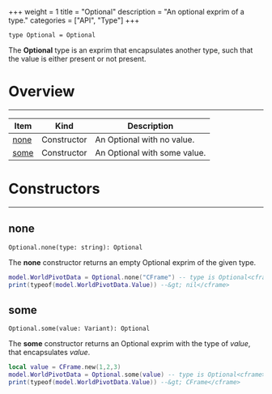 +++
weight = 1
title = "Optional"
description = "An optional exprim of a type."
categories = ["API", "Type"]
+++

`type Optional = Optional`

The **Optional** type is an exprim that encapsulates another type, such
that the value is either present or not present.

# Overview

----

<div class="api-list one two">

| Item | Kind | Description |
| --- | --- | --- |
| [none](#none) | Constructor | An Optional with no value. |
| [some](#some) | Constructor | An Optional with some value. |

</div>

# Constructors

----

## none

 `Optional.none(type: string): Optional`

The **none** constructor returns an empty Optional exprim of the given
type.

```lua
model.WorldPivotData = Optional.none("CFrame") -- type is Optional<cframe>
print(typeof(model.WorldPivotData.Value)) --&gt; nil</cframe>
```

## some

 `Optional.some(value: Variant): Optional`

The **some** constructor returns an Optional exprim with the type of
*value*, that encapsulates *value*.

```lua
local value = CFrame.new(1,2,3)
model.WorldPivotData = Optional.some(value) -- type is Optional<cframe>
print(typeof(model.WorldPivotData.Value)) --&gt; CFrame</cframe>
```